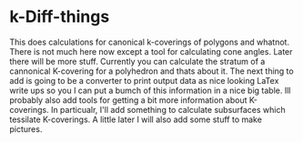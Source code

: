 # k-Diff-things
This does calculations for canonical k-coverings of polygons and whatnot. There is not much here now except a tool for calculating cone angles. Later there will be more stuff. Currently you can calculate the stratum of a cannonical K-covering for a polyhedron and thats about it. 
The next thing to add is going to be a converter to print output data as nice looking LaTex write ups so you I can put a bumch of this information in a nice big table. Ill probably also add tools for getting a bit more information about K-coverings. In particualr, I'll add something to calculate subsurfaces which tessilate K-coverings.
A little later I will also add some stuff to make pictures.

